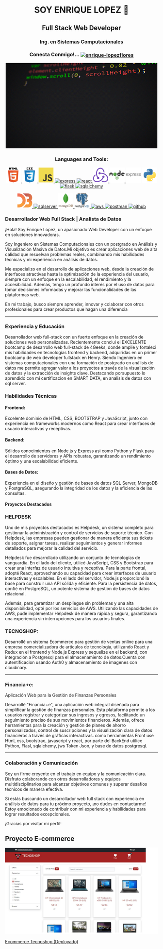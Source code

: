 
<h1 align="center">SOY ENRIQUE LOPEZ 👋</h1>

<h2 align="center">Full Stack Web Developer</h2>
<h3 align="center">Ing. en Sistemas Computacionales</h3>


<h3 align="center">Conecta Conmigo!...
    <a href="https://linkedin.com/in/enrique-lopezflores" target="blank">
        <img align="center" src="https://static.vecteezy.com/system/resources/previews/018/930/480/non_2x/linkedin-logo-linkedin-icon-transparent-free-png.png" alt="enrique-lopezflores" height="50" 
    width="50" />
    </a>
</h3>
  <p align="center">   
      <img src="https://github.com/ingenriquelopez/ingenriquelopez/blob/main/Code2.gif" alt="ingenriquelopez" style="margin: auto; border-radius: 10" /> 
  </p>  

<h3 align="center">Languages and Tools:</h3>


<p align="center">
    <a href="https://www.w3.org/html/" target="_blank" rel="noreferrer"> 
        <img src="https://raw.githubusercontent.com/devicons/devicon/master/icons/html5/html5-original-wordmark.svg" alt="html5" width="50" height="50"/>
    </a>
    <a href="https://www.w3schools.com/css/" target="_blank" rel="noreferrer">
       <img src="https://raw.githubusercontent.com/devicons/devicon/master/icons/css3/css3-original-wordmark.svg" alt="css3" width="50" height="50"/> 
    </a> 
    <a href="https://developer.mozilla.org/en-US/docs/Web/JavaScript" target="_blank" rel="noreferrer">
        <img src="https://raw.githubusercontent.com/devicons/devicon/master/icons/javascript/javascript-original.svg" alt="javascript" width="50" height="50"/> 
    </a> 
     <a href="https://icons.getbootstrap.com/assets/img/icons-hero.png" target="_blank" rel="noreferrer">
         <img src="https://upload.wikimedia.org/wikipedia/commons/thumb/b/b2/Bootstrap_logo.svg/1280px-Bootstrap_logo.svg.png" alt="express" width="50" height="50"/>
    </a> 
    <a href="https://react.dev/" target="_blank" rel="noreferrer">
        <img src="https://cdn.worldvectorlogo.com/logos/react-1.svg" alt="react" width="50" height="50"/> 
    </a> 
    <a href="https://redux.js.org" target="_blank" rel="noreferrer">
            <img src="https://raw.githubusercontent.com/devicons/devicon/master/icons/redux/redux-original.svg" alt="redux" width="50" height="50"/> 
    </a> 
    <a href="https://nodejs.org" target="_blank" rel="noreferrer">
        <img src="https://raw.githubusercontent.com/devicons/devicon/master/icons/nodejs/nodejs-original-wordmark.svg" alt="nodejs" width="50" height="50"/> 
    <a>
        <img src="https://raw.githubusercontent.com/devicons/devicon/master/icons/express/express-original-wordmark.svg" alt="express" width="50" height="50"/>
    </a> 
    </a> 
    <a href="https://www.python.org" target="_blank" rel="noreferrer"> <img src="https://raw.githubusercontent.com/devicons/devicon/master/icons/python/python-original.svg" alt="python" width="50" height="50"/> 
    </a> 
    <a href="https://flask.palletsprojects.com/en/stable/" target="_blank" rel="noreferrer"> <img src="https://flask.palletsprojects.com/en/stable/_images/flask-horizontal.png" alt="flask" width="80" height="50"/> 
    </a> 
    <a href="https://www.sqlalchemy.org/" target="_blank" rel="noreferrer"> <img src="https://miro.medium.com/v2/resize:fit:1400/0*msfsws06ImMSJYop.jpg" alt="sqlalchemy" width="80" height="55"/> 
    </a> 
</p>
<p align="center">
    <a href="https://d3js.org/" target="_blank" rel="noreferrer"> 
        <img src="https://raw.githubusercontent.com/devicons/devicon/master/icons/d3js/d3js-original.svg" alt="d3js" width="50" height="50"/>
    </a> 
    <a href="https://www.microsoft.com/es-mx/sql-server/sql-server-2022" target="_blank" rel="noreferrer">
        <img src="https://www.svgrepo.com/show/303229/microsoft-sql-server-logo.svg" alt="sqlserver" width="50" height="50"/>
    </a> 
    <a href="https://www.mongodb.com/" target="_blank" rel="noreferrer">
        <img src="https://raw.githubusercontent.com/devicons/devicon/master/icons/mongodb/mongodb-original-wordmark.svg" alt="mongodb" width="50" height="50"/>
    </a> 
    <a href="https://www.postgresql.org" target="_blank" rel="noreferrer"> 
        <img src="https://raw.githubusercontent.com/devicons/devicon/master/icons/postgresql/postgresql-original-wordmark.svg" alt="postgresql" width="50" height="50"/>
    </a> 
    <a href="https://aws.amazon.com/" target="_blank" rel="noreferrer"> 
        <img src="https://cdn.worldvectorlogo.com/logos/amazon-web-services.svg" alt="aws" width="50" height="60"/>
    </a> 
    <a href="https://www.postman.com/" target="_blank" rel="noreferrer"> 
        <img src="https://www.svgrepo.com/show/354202/postman-icon.svg" alt="postman" width="50" height="50"/>
    </a> 
    <a href="https://github.com/" target="_blank" rel="noreferrer"> 
        <img src="https://cdn.prod.website-files.com/63be620d63863b897c02c28a/6477657755c46a6f4965855f_github_large.png" alt="github" width="80" height="50"/>
    </a> 
</p>
<h3> 
  Desarrollador Web Full Stack | Analista de Datos
</h3>
<p>
¡Hola! Soy Enrique López, un apasionado Web Developer con un enfoque en soluciones innovadoras.

Soy Ingeniero en Sistemas Computacionales con un postgrado en Análisis y Visualización Masiva de Datos.Mi objetivo es crear aplicaciones web de alta calidad que resuelvan problemas reales, combinando mis habilidades técnicas y mi experiencia en análisis de datos.

Me especializo en el desarrollo de aplicaciones web, desde la creación de interfaces atractivas hasta la optimización de la experiencia del usuario, siempre con un enfoque en la escalabilidad, el rendimiento y la accesibilidad. Además, tengo un profundo interés por el uso de datos para tomar decisiones informadas y mejorar las funcionalidades de las plataformas web.

En mi trabajo, busco siempre aprender, innovar y colaborar con otros profesionales para crear productos que hagan una diferencia<hr>
  <h3>
  Experiencia y Educación  
  </h3>
 <p>
    Desarrollador web full-stack con un fuerte enfoque en la creación de soluciones web personalizadas. Recientemente conclui el EXCELENTE bootcamp de desarrollo web full-stack de 4Geeks, donde amplie y fortaleci mis habilidades en tecnologías frontend y backend, adquiridas en un primer bootcamp de web developer fullstack en  Henry. Siendo Ingeniero en sistemas computacionales con una formación de postgrado en análisis de datos me permite agregar valor a los proyectos a través de la visualización de datos y la extracción de insights clave. Destacando porsupuesto lo aprendido con mi certificacion en SMART DATA, en analisis de datos con sql server.    
 </p> 
 <h3> Habilidades Técnicas </h3>
<h4>Frontend: </h4> Excelente dominio de HTML, CSS, BOOTSTRAP y JavaScript, junto con experiencia en frameworks modernos como React para crear interfaces de usuario interactivas y receptivas.
<h4>Backend: </h4> Sólidos conocimientos en Node.js y Express asi como Python y Flask para el desarrollo de servidores y APIs robustas, garantizando un rendimiento óptimo y una escalabilidad eficiente.
<h4>Bases de Datos:</h4> Experiencia en el diseño y gestión de bases de datos SQL Server, MongoDB y PostgreSQL, asegurando la integridad de los datos y la eficiencia de las consultas.
<h4>Proyectos Destacados </h4>
<h3>HELPDESK</h3>
<p>
  Uno de mis proyectos destacados es Helpdesk, un sistema completo para gestionar la administración y control de servicios de soporte técnico. Con Helpdesk, las empresas pueden gestionar de manera eficiente sus tickets de soporte, asignar tareas, realizar seguimientos y generar informes detallados para mejorar la calidad del servicio.

Helpdesk fue desarrollado utilizando un conjunto de tecnologías de vanguardia. En el lado del cliente, utilicé JavaScript, CSS y Bootstrap para crear una interfaz de usuario intuitiva y receptiva. Para la parte frontal, adopté React, aprovechando su capacidad para crear interfaces de usuario interactivas y escalables. En el lado del servidor, Node.js proporcionó la base para construir una API sólida y eficiente. Para la persistencia de datos, confié en PostgreSQL, un potente sistema de gestión de bases de datos relacional.

Además, para garantizar un despliegue sin problemas y una alta disponibilidad, opté por los servicios de AWS. Utilizando las capacidades de AWS, pude implementar Helpdesk de manera rápida y segura, garantizando una experiencia sin interrupciones para los usuarios finales.
</p>

<h3>TECNOSHOP:</h3> Desarrollé un sistema Ecommerce para gestión de ventas online para una empresa comercializadora de articulos de tecnologia, utilizando React y Redux en el frontend y Node.js Express y sequelize en el backend, con integración a Postgresql para el almacenamiento de datos.Cuenta con autentificacion usando Auth0 y almacenamiento de imagenes con cloudinary.
<hr>
<h3>Financia+e:</h3>
Aplicación Web para la Gestión de Finanzas Personales
<p>
Desarrollé "Financia+e", una aplicación web integral diseñada para simplificar la gestión de finanzas personales. Esta plataforma permite a los usuarios registrar y categorizar sus ingresos y egresos, facilitando un seguimiento preciso de sus movimientos financieros. Además, ofrece herramientas para la creación y gestión de planes de ahorro personalizados, control de suscripciones y la visualización clara de datos financieros a través de gráficas interactivas.
    como herramientas Front use Html, css, bootstrao, javascript y react, por parte del BackEnd utilice Python, Flasl, sqlalchemy, jws Token Json, y base de datos postgresql.
</p>
</h3>
<hr>

<h3>Colaboración y Comunicación </h3>
Soy un firme creyente en el trabajo en equipo y la comunicación clara. Disfruto colaborando con otros desarrolladores y equipos multidisciplinarios para alcanzar objetivos comunes y superar desafíos técnicos de manera efectiva.

Si estás buscando un desarrollador web full stack con experiencia en análisis de datos para tu próximo proyecto, ¡no dudes en contactarme! Estoy emocionado de contribuir con mi experiencia y habilidades para lograr resultados excepcionales.

¡Gracias por visitar mi perfil!
<h2> Proyecto E-commerce </h2>

<p align="left"> <img src="https://github.com/ingenriquelopez/ingenriquelopez/blob/main/Slide1.JPG" alt="ingenriquelopez" /> </p>
<a href = "https://e-commerce-pf-henna.vercel.app/"> Ecommerce Tecnoshop (Deployado) </a>
